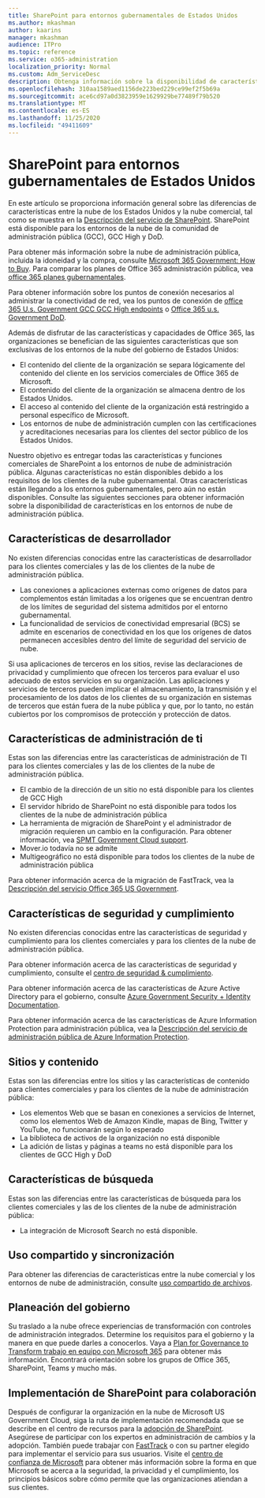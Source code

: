 ```yaml
---
title: SharePoint para entornos gubernamentales de Estados Unidos
ms.author: mkashman
author: kaarins
manager: mkashman
audience: ITPro
ms.topic: reference
ms.service: o365-administration
localization_priority: Normal
ms.custom: Adm_ServiceDesc
description: Obtenga información sobre la disponibilidad de características de SharePoint para los clientes de la nube de US Government.
ms.openlocfilehash: 310aa1589aed1156de223bed229ce99ef2f5b69a
ms.sourcegitcommit: ace6cd97a0d3823959e1629929be77489f79b520
ms.translationtype: MT
ms.contentlocale: es-ES
ms.lasthandoff: 11/25/2020
ms.locfileid: "49411609"
---
```

# <a name="sharepoint-for-us-government-environments"></a>SharePoint para entornos gubernamentales de Estados Unidos

En este artículo se proporciona información general sobre las diferencias de características entre la nube de los Estados Unidos y la nube comercial, tal como se muestra en la [Descripción del servicio de SharePoint](/office365/servicedescriptions/sharepoint-online-service-description/sharepoint-online-service-description). SharePoint está disponible para los entornos de la nube de la comunidad de administración pública (GCC), GCC High y DoD. 

Para obtener más información sobre la nube de administración pública, incluida la idoneidad y la compra, consulte [Microsoft 365 Government: How to Buy](/office365/servicedescriptions/office-365-platform-service-description/office-365-us-government/microsoft-365-government-how-to-buy). Para comparar los planes de Office 365 administración pública, vea [office 365 planes gubernamentales](https://www.microsoft.com/microsoft-365/government/compare-office-365-government-plans?rtc=1#EligibilityRequirements).

Para obtener información sobre los puntos de conexión necesarios al administrar la conectividad de red, vea los puntos de conexión de [office 365 U.s. Government GCC GCC High endpoints](/office365/enterprise/office-365-u-s-government-gcc-high-endpoints#sharepoint-online-and-onedrive-for-business) o [Office 365 u.s. Government DoD](/office365/enterprise/office-365-u-s-government-dod-endpoints#sharepoint-online-and-onedrive-for-business).

Además de disfrutar de las características y capacidades de Office 365, las organizaciones se benefician de las siguientes características que son exclusivas de los entornos de la nube del gobierno de Estados Unidos:

-   El contenido del cliente de la organización se separa lógicamente del contenido del cliente en los servicios comerciales de Office 365 de Microsoft.
-   El contenido del cliente de la organización se almacena dentro de los Estados Unidos.
-   El acceso al contenido del cliente de la organización está restringido a personal específico de Microsoft.
-   Los entornos de nube de administración cumplen con las certificaciones y acreditaciones necesarias para los clientes del sector público de los Estados Unidos.

Nuestro objetivo es entregar todas las características y funciones comerciales de SharePoint a los entornos de nube de administración pública. Algunas características no están disponibles debido a los requisitos de los clientes de la nube gubernamental. Otras características están llegando a los entornos gubernamentales, pero aún no están disponibles. Consulte las siguientes secciones para obtener información sobre la disponibilidad de características en los entornos de nube de administración pública.

## <a name="developer-features"></a>Características de desarrollador

No existen diferencias conocidas entre las características de desarrollador para los clientes comerciales y las de los clientes de la nube de administración pública.

- Las conexiones a aplicaciones externas como orígenes de datos para complementos están limitadas a los orígenes que se encuentran dentro de los límites de seguridad del sistema admitidos por el entorno gubernamental.
- La funcionalidad de servicios de conectividad empresarial (BCS) se admite en escenarios de conectividad en los que los orígenes de datos permanecen accesibles dentro del límite de seguridad del servicio de nube.

Si usa aplicaciones de terceros en los sitios, revise las declaraciones de privacidad y cumplimiento que ofrecen los terceros para evaluar el uso adecuado de estos servicios en su organización. Las aplicaciones y servicios de terceros pueden implicar el almacenamiento, la transmisión y el procesamiento de los datos de los clientes de su organización en sistemas de terceros que están fuera de la nube pública y que, por lo tanto, no están cubiertos por los compromisos de protección y protección de datos. 

## <a name="it-admin-features"></a>Características de administración de ti

Estas son las diferencias entre las características de administración de TI para los clientes comerciales y las de los clientes de la nube de administración pública.

- El cambio de la dirección de un sitio no está disponible para los clientes de GCC High
- El servidor híbrido de SharePoint no está disponible para todos los clientes de la nube de administración pública
- La herramienta de migración de SharePoint y el administrador de migración requieren un cambio en la configuración. Para obtener información, vea [SPMT Government Cloud support](/sharepointmigration/spmt-install-issues#government-cloud-support).
- Mover.io todavía no se admite
- Multigeográfico no está disponible para todos los clientes de la nube de administración pública

Para obtener información acerca de la migración de FastTrack, vea la [Descripción del servicio Office 365 US Government](/office365/servicedescriptions/office-365-platform-service-description/office-365-us-government/office-365-us-government#data-migrations-performed-by-fasttrack).

## <a name="security-and-compliance-features"></a>Características de seguridad y cumplimiento

No existen diferencias conocidas entre las características de seguridad y cumplimiento para los clientes comerciales y para los clientes de la nube de administración pública.

Para obtener información acerca de las características de seguridad y cumplimiento, consulte el [centro de seguridad & cumplimiento](https://docs.microsoft.com/office365/servicedescriptions/office-365-platform-service-description/office-365-securitycompliance-center).

Para obtener información acerca de las características de Azure Active Directory para el gobierno, consulte [Azure Government Security + Identity Documentation](/azure/azure-government/documentation-government-services-securityandidentity#azure-active-directory). 

Para obtener información acerca de las características de Azure Information Protection para administración pública, vea la [Descripción del servicio de administración pública de Azure Information Protection](/enterprise-mobility-security/solutions/ems-aip-premium-govt-service-description). 

## <a name="sites-and-content"></a>Sitios y contenido

Estas son las diferencias entre los sitios y las características de contenido para clientes comerciales y para los clientes de la nube de administración pública:

- Los elementos Web que se basan en conexiones a servicios de Internet, como los elementos Web de Amazon Kindle, mapas de Bing, Twitter y YouTube, no funcionarán según lo esperado
- La biblioteca de activos de la organización no está disponible
- La adición de listas y páginas a teams no está disponible para los clientes de GCC High y DoD

## <a name="search-features"></a>Características de búsqueda

Estas son las diferencias entre las características de búsqueda para los clientes comerciales y las de los clientes de la nube de administración pública:

- La integración de Microsoft Search no está disponible.

## <a name="sharing-and-sync"></a>Uso compartido y sincronización

Para obtener las diferencias de características entre la nube comercial y los entornos de nube de administración, consulte [uso compartido de archivos](/office365/servicedescriptions/office-365-platform-service-description/office-365-us-government/gcc-high-and-dod#file-sharing).

## <a name="plan-for-governance"></a>Planeación del gobierno

Su traslado a la nube ofrece experiencias de transformación con controles de administración integrados. Determine los requisitos para el gobierno y la manera en que puede darles a conocerlos. Vaya a [Plan for Governance to Transform trabajo en equipo con Microsoft 365](https://resources.techcommunity.microsoft.com/teamwork-governance/) para obtener más información. Encontrará orientación sobre los grupos de Office 365, SharePoint, Teams y mucho más.

## <a name="deploy-sharepoint-for-collaboration"></a>Implementación de SharePoint para colaboración

Después de configurar la organización en la nube de Microsoft US Government Cloud, siga la ruta de implementación recomendada que se describe en el centro de recursos para la [adopción de SharePoint](https://resources.techcommunity.microsoft.com/resources/SharePoint-adoption/). Asegúrese de participar con los expertos en administración de cambios y la adopción.
También puede trabajar con [FastTrack](https://www.microsoft.com/fasttrack) o con su partner elegido para implementar el servicio para sus usuarios.
Visite el [centro de confianza de Microsoft](https://www.microsoft.com/trust-center) para obtener más información sobre la forma en que Microsoft se acerca a la seguridad, la privacidad y el cumplimiento, los principios básicos sobre cómo permite que las organizaciones atiendan a sus clientes.
